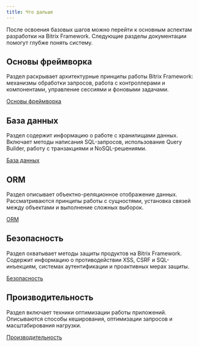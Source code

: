 ```yaml
---
title: Что дальше
---
```


После освоения базовых шагов можно перейти к основным аспектам разработки на Bitrix Framework. Следующие разделы документации помогут глубже понять систему.

## Основы фреймворка

Раздел раскрывает архитектурные принципы работы Bitrix Framework: механизмы обработки запросов, работа с контроллерами и компонентами, управление сессиями и фоновыми задачами.

[Основы фреймворка](./../framework/_index)

## База данных

Раздел содержит информацию о работе с хранилищами данных. Включает методы написания SQL-запросов, использование Query Builder, работу с транзакциями и NoSQL-решениями.

[База данных](./../baza-dannykh-2/_index)

## ORM

Раздел описывает объектно-реляционное отображение данных. Рассматриваются принципы работы с сущностями, установка связей между объектами и выполнение сложных выборок.

[ORM](./../orm/_index)

## Безопасность

Раздел охватывает методы защиты продуктов на Bitrix Framework. Содержит информацию о противодействии XSS, CSRF и SQL-инъекциям, системах аутентификации и проактивных мерах защиты.

[Безопасность](./../bezopasnost/_index)

## Производительность

Раздел включает техники оптимизации работы приложений. Описываются способы кеширования, оптимизации запросов и масштабирования нагрузки.

[Производительность](./../proizvoditelnost/_index)